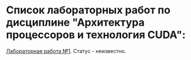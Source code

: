# Список лабораторных работ по дисциплине "Архитектура процессоров и технология CUDA":

[Лабораторная работа №1](https://github.com/oooNAKooo/BSUIR/tree/main/7%20sem/APiTCUDA/lab_1). Статус - неизвестно.
